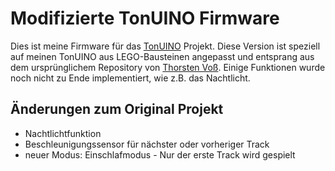 # Modifizierte TonUINO Firmware
Dies ist meine Firmware für das [TonUINO](https://www.voss.earth/tonuino/) Projekt. Diese Version ist speziell auf meinen TonUINO aus LEGO-Bausteinen angepasst und entsprang aus dem ursprünglichem Repository von [Thorsten Voß](https://github.com/xfjx/TonUINO). Einige Funktionen wurde noch nicht zu Ende implementiert, wie z.B. das Nachtlicht.

## Änderungen zum Original Projekt
* Nachtlichtfunktion 
* Beschleunigungssensor für nächster oder vorheriger Track
* neuer Modus: Einschlafmodus - Nur der erste Track wird gespielt 
